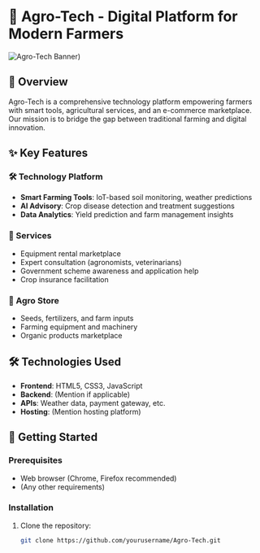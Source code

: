 # 🌱 Agro-Tech - Digital Platform for Modern Farmers

![Agro-Tech Banner]([https://unsplash.com/photos/green-grass-field-under-white-clouds-during-daytime-PvwdlXqo85k)) <!-- Replace with your actual image -->

## 📌 Overview
Agro-Tech is a comprehensive technology platform empowering farmers with smart tools, agricultural services, and an e-commerce marketplace. Our mission is to bridge the gap between traditional farming and digital innovation.

## ✨ Key Features

### 🛠️ Technology Platform
- **Smart Farming Tools**: IoT-based soil monitoring, weather predictions
- **AI Advisory**: Crop disease detection and treatment suggestions
- **Data Analytics**: Yield prediction and farm management insights

### 🚜 Services
- Equipment rental marketplace
- Expert consultation (agronomists, veterinarians)
- Government scheme awareness and application help
- Crop insurance facilitation

### 🛒 Agro Store
- Seeds, fertilizers, and farm inputs
- Farming equipment and machinery
- Organic products marketplace

## 🛠️ Technologies Used
- **Frontend**: HTML5, CSS3, JavaScript
- **Backend**: (Mention if applicable)
- **APIs**: Weather data, payment gateway, etc.
- **Hosting**: (Mention hosting platform)

## 🚀 Getting Started

### Prerequisites
- Web browser (Chrome, Firefox recommended)
- (Any other requirements)

### Installation
1. Clone the repository:
   ```bash
   git clone https://github.com/yourusername/Agro-Tech.git
